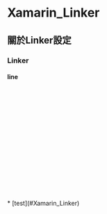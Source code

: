 # Xamarin_Linker
## 關於Linker設定
### Linker
#### line
<br/>
<br/><br/><br/><br/><br/><br/><br/><br/><br/><br/><br/><br/><br/><br/>
* [test](#Xamarin_Linker)

